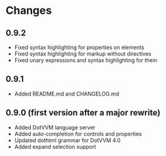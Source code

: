 # Changes

## 0.9.2
* Fixed syntax highlighting for properties on elements
* Fixed syntax highlighting for markup without directives
* Fixed unary expressions and syntax highlighting for them

## 0.9.1
* Added README.md and CHANGELOG.md

## 0.9.0 (first version after a major rewrite)
* Added DotVVM language server
* Added auto-completion for controls and properties
* Updated dothtml grammar for DotVVM 4.0
* Added expand selection support

